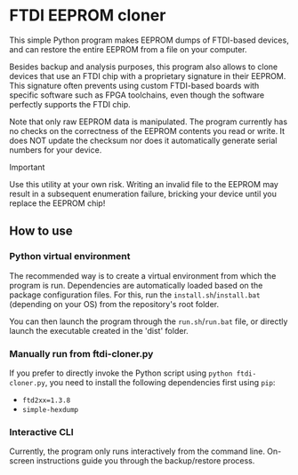 # FTDI EEPROM cloner
This simple Python program makes EEPROM dumps of FTDI-based devices, and can restore the entire EEPROM from a file on your computer.

Besides backup and analysis purposes, this program also allows to clone devices that use an FTDI chip with a proprietary signature in their EEPROM. This signature often prevents using custom FTDI-based boards with specific software such as FPGA toolchains, even though the software perfectly supports the FTDI chip.

Note that only raw EEPROM data is manipulated. The program currently has no checks on the correctness of the EEPROM contents you read or write. It does NOT update the checksum nor does it automatically generate serial numbers for your device.

>[!IMPORTANT]
>Use this utility at your own risk. Writing an invalid file to the EEPROM may result in a subsequent enumeration failure, bricking your device until you replace the EEPROM chip!

## How to use
### Python virtual environment
The recommended way is to create a virtual environment from which the program is run. Dependencies are automatically loaded based on the package configuration files. For this, run the `install.sh`/`install.bat` (depending on your OS) from the repository's root folder.

You can then launch the program through the `run.sh`/`run.bat` file, or directly launch the executable created in the 'dist' folder.

### Manually run from ftdi-cloner.py
If you prefer to directly invoke the Python script using `python ftdi-cloner.py`, you need to install the following dependencies first using `pip`:
- `ftd2xx=1.3.8`
- `simple-hexdump`

### Interactive CLI
Currently, the program only runs interactively from the command line. On-screen instructions guide you through the backup/restore process.
